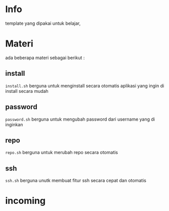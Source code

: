 # Info
template yang dipakai untuk belajar,

# Materi
ada beberapa materi sebagai berikut :
## install
`install.sh` berguna untuk menginstall secara otomatis aplikasi yang ingin di install secara mudah
## password
`password.sh` berguna untuk mengubah password dari username yang di inginkan
## repo
`repo.sh` berguna untuk merubah repo secara otomatis
## ssh
`ssh.sh` berguna unutk membuat fitur ssh secara cepat dan otomatis

# incoming